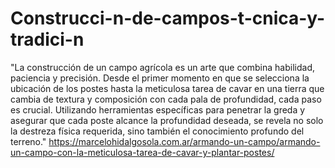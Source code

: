 # Construcci-n-de-campos-t-cnica-y-tradici-n
"La construcción de un campo agrícola es un arte que combina habilidad, paciencia y precisión. Desde el primer momento en que se selecciona la ubicación de los postes hasta la meticulosa tarea de cavar en una tierra que cambia de textura y composición con cada pala de profundidad, cada paso es crucial. Utilizando herramientas específicas para penetrar la greda y asegurar que cada poste alcance la profundidad deseada, se revela no solo la destreza física requerida, sino también el conocimiento profundo del terreno."
https://marcelohidalgosola.com.ar/armando-un-campo/armando-un-campo-con-la-meticulosa-tarea-de-cavar-y-plantar-postes/
